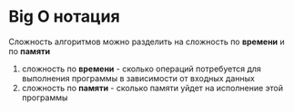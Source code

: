 # Big O нотация

Сложность алгоритмов можно разделить на сложность по **времени** и по **памяти**

1. сложность по **времени** - сколько операций потребуется для выполнения программы в зависимости от входных данных
2. сложность по **памяти** - сколько памяти уйдет на исполнение этой программы

